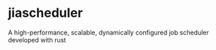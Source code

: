 # jiascheduler
A high-performance, scalable, dynamically configured job scheduler developed with rust

